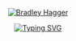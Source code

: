 <p align="center">
  <a href="https://github.com/Filigee">
    <img src="https://user-images.githubusercontent.com/121239324/212739029-15e3c3e5-1344-43d7-9083-ae4b2650cdc8.png" alt="Bradley Hagger" /></a>
</p>

<p align="center">
  <a href="https://git.io/typing-svg"><img src="https://readme-typing-svg.demolab.com?font=Comfortaa&size=22&pause=1000&color=F66361&center=true&vCenter=true&width=440&height=45&lines=software+engineer++++++++++++++++++++++++++++++++++++;always+learning+something+new;problem-solver" alt="Typing SVG" /></a>
</p>
